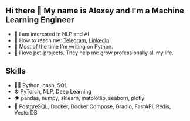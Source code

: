## Hi there 👋 My name is Alexey and I'm a Machine Learning Engineer

- 🐍 I am interested in NLP and AI
- 💬 How to reach me: [Telegram](https://t.me/aleksei_lsemenov), [LinkedIn](www.linkedin.com/in/alexei-semenov)
- 🤖 Most of the time I'm writing on Python.
- 🚀 I love pet-projects. They help me grow professionally all my life.

## Skills

- 👨‍💻 Python, bash, SQL
- ⚙️ PyTorch, NLP, Deep Learning
- 👁️ pandas, numpy, sklearn, matplotlib, seaborn, plotly
- 💽 PostgreSQL, Docker, Docker Compose, Gradio, FastAPI, Redis, VectorDB

